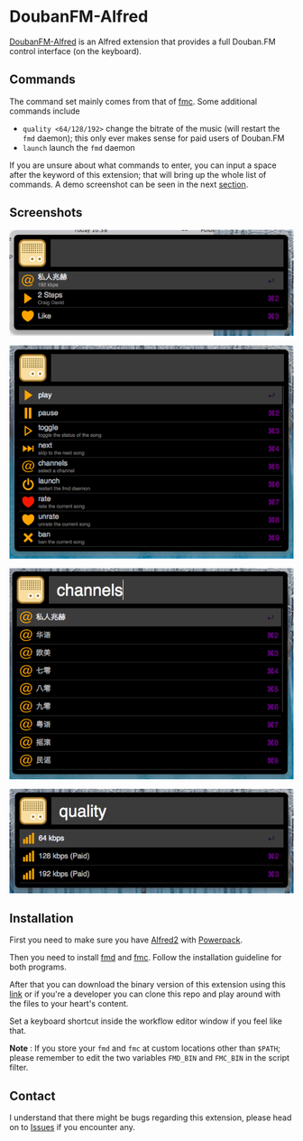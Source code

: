 DoubanFM-Alfred 
==============

[DoubanFM-Alfred](https://github.com/yulan6248/DoubanFM-Alfred) is an Alfred extension that provides a full Douban.FM control interface (on the keyboard). 

Commands
--------

The command set mainly comes from that of [fmc]. Some additional commands include

- `quality <64/128/192>` change the bitrate of the music (will restart the `fmd` daemon); this only ever makes sense for paid users of Douban.FM
- `launch` launch the `fmd` daemon

If you are unsure about what commands to enter, you can input a space after the keyword of this extension; that will bring up the whole list of commands. A demo screenshot can be seen in the next [section](#commands).

Screenshots
-----------

![](screenshots/douban-alfred-main.png)

<a id="commands"></a>
![](screenshots/douban-alfred-commands.png)

![](screenshots/douban-alfred-channels.png)

![](screenshots/douban-alfred-quality.png)

Installation
------------

First you need to make sure you have [Alfred2](http://www.alfredapp.com/) with [Powerpack](http://www.alfredapp.com/powerpack/).

Then you need to install [fmd](https://github.com/hzqtc/fmd) and [fmc]. Follow the installation guideline for both programs.

After that you can download the binary version of this extension using this [link](https://github.com/yulan6248/DoubanFM-Alfred/raw/master/DoubanFM.alfredworkflow) or if you're a developer you can clone this repo and play around with the files to your heart's content.

Set a keyboard shortcut inside the workflow editor window if you feel like that.

**Note** : If you store your `fmd` and `fmc` at custom locations other than `$PATH`; please remember to edit the two variables `FMD_BIN` and `FMC_BIN` in the script filter.

Contact
-------

I understand that there might be bugs regarding this extension, please head on to [Issues](https://github.com/yulan6248/DoubanFM-Alfred/issues) if you encounter any.




[fmc]: https://github.com/hzqtc/fmc
